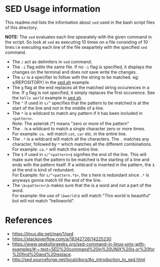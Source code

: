 # SED Usage information
  
This readme.md lists the information about `sed` used in the bash script files of this directory.

**NOTE:** The `sed` evaluates each line spearately with the given command in the script. So look at `sed` as executing 10 times on a file consisting of 10 lines i.e executing each line of the file seapartely with the specified `sed` command.

- The `/` act as delimiters in `sed` command.
- The `-i` flag edits the same file. If no `-i` flag is specified, it displays the changes on the terminal and does not save write the changes.
- The `s/` is a specifier to follow with the string to be matched. eg: s/REPOSITORY/ in the [sed.sh](sed.sh) example.  
- The `g` flag at the end replaces all the matched string occurences in a line. If `g` flag is not specified, it simply replaces the first occurence. See the `hello world` example in [sed.sh](sed.sh).
- The `^` if used in `s/^` specifies that the pattern to be matched is at the start of the line and not in the middle of a line.  
- The `*` is a wildcard to match any pattern if it has been included in `<pattern>`.  
    Note: The asterisk (*) means "zero or more of the pattern"  
- The `.` is a wildcard to match a single character zero or more times.  
    For example: `ca.` will match `cat`, `car` etc. in the entire line.
- The `.*` is a wildcard will match all the characters. The `.` matches any character, followed by `*` which matches all the different combinations.  
    For example: `ca.*` will match the entire line.
- The `$` if used in `s/^<pattern>$` signifies the end of the line. This will make sure that the pattern to be matched is the starting of a line and ends with the pattern itself. If a wildcard is inserted in the pattern, the `$` at the end is kind of redundant.  
    For Example: for `s/^<pattern.*$>`, the `$` here is redundant since `.*` is anyways gonna match till the end of the line.  
- The `\b<pattern>\b` makes sure that the <pattern> is a word and not a part of the word.  
    For example: the use of `\bworld\b` will match "This world is beautiful" but will not match "helloworld".    
  
  
# References  
- https://linux.die.net/man/1/sed  
- https://stackoverflow.com/a/18342726/14225230  
- https://www.geeksforgeeks.org/sed-command-in-linux-unix-with-examples/#:~:text=SED%20command%20in%20UNIX%20is,or%20for%20find%20and%20replace.  
- http://sed.sourceforge.net/local/docs/An_introduction_to_sed.html



